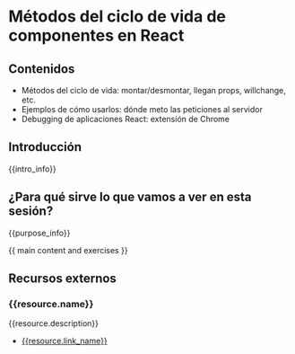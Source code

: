 # Métodos del ciclo de vida de componentes en React

## Contenidos
- Métodos del ciclo de vida: montar/desmontar, llegan props, willchange, etc.
- Ejemplos de cómo usarlos: dónde meto las peticiones al servidor
- Debugging de aplicaciones React: extensión de Chrome

## Introducción

{{intro_info}}


## ¿Para qué sirve lo que vamos a ver en esta sesión?

{{purpose_info}}


{{ main content and exercises }}


## Recursos externos

### {{resource.name}}

{{resource.description}}

- [{{resource.link_name}}]({{resource.url}})
